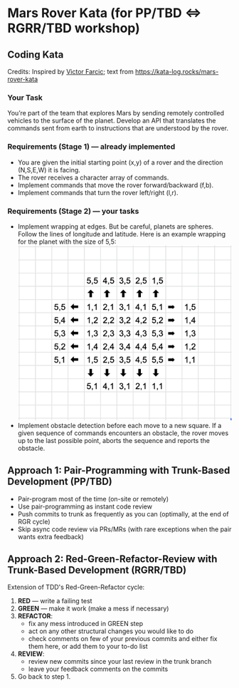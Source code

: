 # Mars Rover Kata (for PP/TBD <=> RGRR/TBD workshop)

## Coding Kata

Credits: Inspired by [Victor Farcic](https://technologyconversations.com/2014/10/17/java-tutorial-through-katas-mars-rover/); text from https://kata-log.rocks/mars-rover-kata

### Your Task

You’re part of the team that explores Mars by sending remotely controlled vehicles to the surface of the planet. Develop an API that translates the commands sent from earth to instructions that are understood by the rover.

### Requirements (Stage 1) — already implemented

- You are given the initial starting point (x,y) of a rover and the direction (N,S,E,W) it is facing.
- The rover receives a character array of commands.
- Implement commands that move the rover forward/backward (f,b).
- Implement commands that turn the rover left/right (l,r).

### Requirements (Stage 2) — your tasks
- Implement wrapping at edges. But be careful, planets are spheres. Follow the lines of longitude and latitude. Here is an example wrapping for the planet with the size of 5,5:
  ![example-edge-wrapping](./img/rover-sphere-wrapping-example.png)
- Implement obstacle detection before each move to a new square. If a given sequence of commands encounters an obstacle, the rover moves up to the last possible point, aborts the sequence and reports the obstacle.

## Approach 1: Pair-Programming with Trunk-Based Development (PP/TBD)

- Pair-program most of the time (on-site or remotely)
- Use pair-programming as instant code review
- Push commits to trunk as frequently as you can (optimally, at the end of RGR cycle)
- Skip async code review via PRs/MRs (with rare exceptions when the pair wants extra feedback)

## Approach 2: Red-Green-Refactor-Review with Trunk-Based Development (RGRR/TBD)

Extension of TDD's Red-Green-Refactor cycle:

1. **RED** — write a failing test
2. **GREEN** — make it work (make a mess if necessary)
3. **REFACTOR**:
   - fix any mess introduced in GREEN step
   - act on any other structural changes you would like to do
   - check comments on few of your previous commits and either fix them here, or add them to your to-do list
4. **REVIEW**:
   - review new commits since your last review in the trunk branch
   - leave your feedback comments on the commits
5. Go back to step 1.

